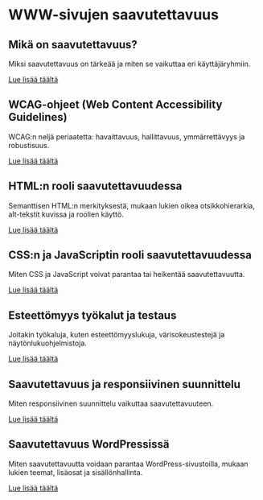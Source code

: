 # WWW-sivujen saavutettavuus

## Mikä on saavutettavuus?

Miksi saavutettavuus on tärkeää ja miten se vaikuttaa eri käyttäjäryhmiin.

[Lue lisää täältä](./content/01-mika-on-saavutettavuus.md)

## WCAG-ohjeet (Web Content Accessibility Guidelines)

WCAG:n neljä periaatetta: havaittavuus, hallittavuus, ymmärrettävyys ja robustisuus.

[Lue lisää täältä](./content/02-wcag-ohjeet.md)

## HTML:n rooli saavutettavuudessa

Semanttisen HTML:n merkityksestä, mukaan lukien oikea otsikkohierarkia, alt-tekstit kuvissa ja roolien käyttö.

[Lue lisää täältä](./content/03-htmln-rooli-saavutettavuudessa.md)

## CSS:n ja JavaScriptin rooli saavutettavuudessa

Miten CSS ja JavaScript voivat parantaa tai heikentää saavutettavuutta.

[Lue lisää täältä](./content/04-css-ja-javascript-rooli-saavutettavuudessa.md)

## Esteettömyys työkalut ja testaus

Joitakin työkaluja, kuten esteettömyyslukuja, värisokeustestejä ja näytönlukuohjelmistoja.

[Lue lisää täältä](./content/05-esteettomyys-tyokalut-ja-testaus.md)

## Saavutettavuus ja responsiivinen suunnittelu

Miten responsiivinen suunnittelu vaikuttaa saavutettavuuteen.

[Lue lisää täältä](./content/06-saavutettavuus-ja-responsiivinen-suunnittelu.md)

## Saavutettavuus WordPressissä

Miten saavutettavuutta voidaan parantaa WordPress-sivustoilla, mukaan lukien teemat, lisäosat ja sisällönhallinta.

[Lue lisää täältä](./content/07-saavutettavuus-wordpressissa.md)
